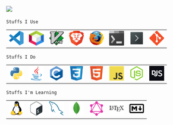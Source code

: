 ![](https://media0.giphy.com/media/xTiIzJSKB4l7xTouE8/giphy.gif)




`Stuffs I Use`
<table>
<tbody>
    <td><img src="https://github.com/curtainteddy/curtainteddy/blob/main/src/images/vscode-original.svg" alt="VS code" width="40" height="40"></td>
    <td><img src="https://github.com/curtainteddy/curtainteddy/blob/main/src/images/Apache_NetBeans.svg" alt="Netbeans" width="40" height="40"></td>
    <td><img src="https://github.com/curtainteddy/curtainteddy/blob/main/src/images/Vim.svg" alt="Vim" width="40" height="40"></td>
    <td><img src="https://github.com/curtainteddy/curtainteddy/blob/main/src/images/brave-browser.svg" alt="Brave Browser" width="40" height="40"></td>
    <td><img src="https://github.com/curtainteddy/curtainteddy/blob/main/src/images/firefox-original.svg" alt="Firefox Browser" width="40" height="40"></td>
    <td><img src="https://github.com/curtainteddy/curtainteddy/blob/main/src/images/Windows_Terminal_logo.png" alt="Windows Terminal" width="40" height="40"></td>
    <td><img src="https://github.com/curtainteddy/curtainteddy/blob/main/src/images/konsole.svg" alt="Konsole" width="40" height="40"></td>
    <td><img src="https://github.com/curtainteddy/curtainteddy/blob/main/src/images/git-original.svg" alt="Git" width="40" height="40"></td>
</tbody>
</table>


`Stuffs I Do`
<table>
<tbody>
    <td><img src="https://github.com/curtainteddy/curtainteddy/blob/main/src/images/python-original.svg" alt="Python" width="40" height="40"></td>
    <td><img src="https://github.com/curtainteddy/curtainteddy/blob/main/src/images/java-original.svg" alt="Java" width="40" height="40"></td>
    <td><img src="https://github.com/curtainteddy/curtainteddy/blob/main/src/images/c-original.svg" alt="C" width="40" height="40"></td>
    <td><img src="https://github.com/curtainteddy/curtainteddy/blob/main/src/images/css3-original.svg" alt="CSS" width="40" height="40"></td>
    <td><img src="https://github.com/curtainteddy/curtainteddy/blob/main/src/images/html5-original.svg" alt="HTML" width="40" height="40"></td>   
    <td><img src="https://github.com/curtainteddy/curtainteddy/blob/main/src/images/javascript-original.svg" alt="Javascript" width="40" height="40"></td>
    <td><img src="https://github.com/curtainteddy/curtainteddy/blob/main/src/images/nodejs-original.svg" alt="NodeJS" width="40" height="40"></td>
    <td><img src="https://github.com/curtainteddy/curtainteddy/blob/main/src/images/discordjs-original.svg" alt="DiscordJS" width="40" height="40"></td>
</tbody>
</table>


`Stuffs I'm Learning`
<table>
<tbody>
    <td><img src="https://github.com/curtainteddy/curtainteddy/blob/main/src/images/linux-original.svg" alt="Linux" width="40" height="40"></td>
    <td><img src="https://github.com/curtainteddy/curtainteddy/blob/main/src/images/bash-original.svg" alt="Bash" width="40" height="40"></td>
    <td><img src="https://github.com/curtainteddy/curtainteddy/blob/main/src/images/mysql-original.svg" alt="mySQL" width="40" height="40"></td>
    <td><img src="https://github.com/curtainteddy/curtainteddy/blob/main/src/images/mongodb-original.svg" alt="MongoDB" width="40" height="40"></td>
    <td><img src="https://github.com/curtainteddy/curtainteddy/blob/main/src/images/graphql-plain.svg" alt="GraphQL" width="40" height="40"></td>
    <td><img src="https://github.com/curtainteddy/curtainteddy/blob/main/src/images/latex-original.svg" alt="Latex" width="40" height="40"></td>
    <td><img src="https://github.com/curtainteddy/curtainteddy/blob/main/src/images/markdown-original.svg" alt="Markdown" width="40" height="40"></td>
</tbody>
</table>
